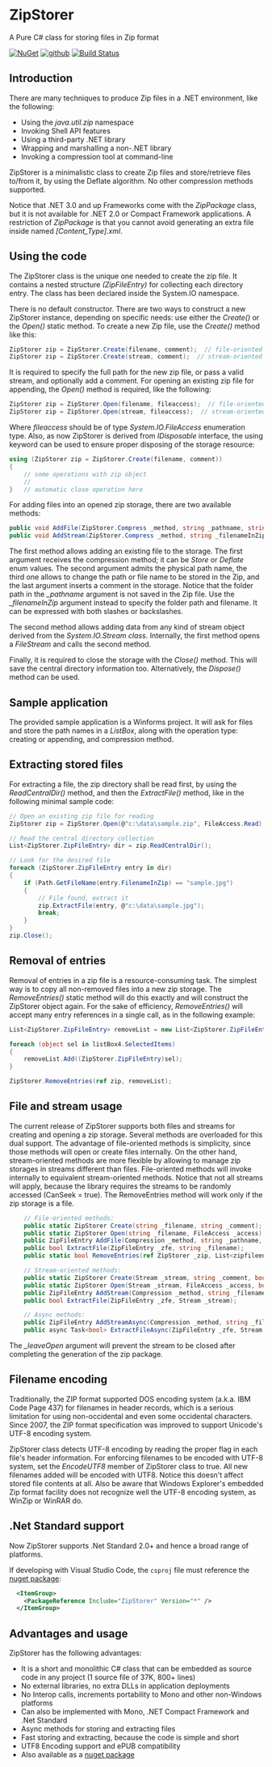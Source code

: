 # ZipStorer
A Pure C# class for storing files in Zip format

[![NuGet](https://img.shields.io/nuget/v/ZipStorer.svg)](https://www.nuget.org/packages/ZipStorer/)
[![github](https://img.shields.io/github/stars/jaime-olivares/zipstorer.svg)]()
[![Build Status](https://dev.azure.com/jaime-olivares/zipstorer/_apis/build/status/jaime-olivares.zipstorer?branchName=master)](https://dev.azure.com/jaime-olivares/zipstorer/_build/latest?definitionId=1&branchName=master)

## Introduction
There are many techniques to produce Zip files in a .NET environment, like the following:

* Using the *java.util.zip* namespace
* Invoking Shell API features
* Using a third-party .NET library
* Wrapping and marshalling a non-.NET library
* Invoking a compression tool at command-line

ZipStorer is a minimalistic class to create Zip files and store/retrieve files to/from it, by using the Deflate algorithm. No other compression methods supported.

Notice that .NET 3.0 and up Frameworks come with the *ZipPackage* class, but it is not available for .NET 2.0 or Compact Framework applications. A restriction of *ZipPackage* is that you cannot avoid generating an extra file inside named *[Content_Type].xml*.

## Using the code
The ZipStorer class is the unique one needed to create the zip file. It contains a nested structure *(ZipFileEntry)* for collecting each directory entry. The class has been declared inside the System.IO namespace. 

There is no default constructor. There are two ways to construct a new ZipStorer instance, depending on specific needs: use either the *Create()* or the *Open()* static method. To create a new Zip file, use the *Create()* method like this:

````csharp
ZipStorer zip = ZipStorer.Create(filename, comment);  // file-oriented version
ZipStorer zip = ZipStorer.Create(stream, comment);  // stream-oriented version
````

It is required to specify the full path for the new zip file, or pass a valid stream, and optionally add a comment. For opening an existing zip file for appending, the *Open()* method is required, like the following:

````csharp
ZipStorer zip = ZipStorer.Open(filename, fileaccess);  // file-oriented version
ZipStorer zip = ZipStorer.Open(stream, fileaccess);  // stream-oriented version
````

Where *fileaccess* should be of type *System.IO.FileAccess* enumeration type. Also, as now ZipStorer is derived from *IDisposable* interface, the using keyword can be used to ensure proper disposing of the storage resource:

````csharp
using (ZipStorer zip = ZipStorer.Create(filename, comment))
{
    // some operations with zip object
    //
}   // automatic close operation here
````

For adding files into an opened zip storage, there are two available methods:

````csharp
public void AddFile(ZipStorer.Compress _method, string _pathname, string _filenameInZip, string _comment);
public void AddStream(ZipStorer.Compress _method, string _filenameInZip, Stream _source, DateTime _modTime, string _comment);
````
    
The first method allows adding an existing file to the storage. The first argument receives the compression method; it can be *Store* or *Deflate* enum values. The second argument admits the physical path name, the third one allows to change the path or file name to be stored in the Zip, and the last argument inserts a comment in the storage. Notice that the folder path in the *_pathname* argument is not saved in the Zip file. Use the *_filenameInZip* argument instead to specify the folder path and filename. It can be expressed with both slashes or backslashes.

The second method allows adding data from any kind of stream object derived from the *System.IO.Stream class*. Internally, the first method opens a *FileStream* and calls the second method.

Finally, it is required to close the storage with the *Close()* method. This will save the central directory information too. Alternatively, the *Dispose()* method can be used.

## Sample application
The provided sample application is a Winforms project. It will ask for files and store the path names in a *ListBox*, along with the operation type: creating or appending, and compression method. 

## Extracting stored files
For extracting a file, the zip directory shall be read first, by using the *ReadCentralDir()* method, and then the *ExtractFile()* method, like in the following minimal sample code:

````csharp
// Open an existing zip file for reading
ZipStorer zip = ZipStorer.Open(@"c:\data\sample.zip", FileAccess.Read);

// Read the central directory collection
List<ZipStorer.ZipFileEntry> dir = zip.ReadCentralDir();

// Look for the desired file
foreach (ZipStorer.ZipFileEntry entry in dir)
{
    if (Path.GetFileName(entry.FilenameInZip) == "sample.jpg")
    {
        // File found, extract it
        zip.ExtractFile(entry, @"c:\data\sample.jpg");
        break;
    }
}
zip.Close();
````

## Removal of entries
Removal of entries in a zip file is a resource-consuming task. The simplest way is to copy all non-removed files into a new zip storage. The *RemoveEntries()* static method will do this exactly and will construct the ZipStorer object again. For the sake of efficiency, *RemoveEntries()* will accept many entry references in a single call, as in the following example:

````csharp
List<ZipStorer.ZipFileEntry> removeList = new List<ZipStorer.ZipFileEntry>();

foreach (object sel in listBox4.SelectedItems)
{
    removeList.Add((ZipStorer.ZipFileEntry)sel);
}

ZipStorer.RemoveEntries(ref zip, removeList);
````

## File and stream usage
The current release of ZipStorer supports both files and streams for creating and opening a zip storage. Several methods are overloaded for this dual support. The advantage of file-oriented methods is simplicity, since those methods will open or create files internally. On the other hand, stream-oriented methods are more flexible by allowing to manage zip storages in streams different than files. File-oriented methods will invoke internally to equivalent stream-oriented methods. Notice that not all streams will apply, because the library requires the streams to be randomly accessed (CanSeek = true). The RemoveEntries method will work only if the zip storage is a file.

````csharp
    // File-oriented methods:
    public static ZipStorer Create(string _filename, string _comment);
    public static ZipStorer Open(string _filename, FileAccess _access);
    public ZipFileEntry AddFile(Compression _method, string _pathname, string _filenameInZip, string _comment);
    public bool ExtractFile(ZipFileEntry _zfe, string _filename);
    public static bool RemoveEntries(ref ZipStorer _zip, List<zipfileentry> _zfes);  // No stream-oriented equivalent

    // Stream-oriented methods:
    public static ZipStorer Create(Stream _stream, string _comment, bool _leaveOpen);
    public static ZipStorer Open(Stream _stream, FileAccess _access, bool _leaveOpen);
    public ZipFileEntry AddStream(Compression _method, string _filenameInZip, Stream _source, DateTime _modTime, string _comment);
    public bool ExtractFile(ZipFileEntry _zfe, Stream _stream);

    // Async methods:
    public ZipFileEntry AddStreamAsync(Compression _method, string _filenameInZip, Stream _source, DateTime _modTime, string _comment)
    public async Task<bool> ExtractFileAsync(ZipFileEntry _zfe, Stream _stream);
````

The *_leaveOpen* argument will prevent the stream to be closed after completing the generation of the zip package.

## Filename encoding
Traditionally, the ZIP format supported DOS encoding system (a.k.a. IBM Code Page 437) for filenames in header records, which is a serious limitation for using non-occidental and even some occidental characters. Since 2007, the ZIP format specification was improved to support Unicode's UTF-8 encoding system.

ZipStorer class detects UTF-8 encoding by reading the proper flag in each file's header information. For enforcing filenames to be encoded with UTF-8 system, set the *EncodeUTF8* member of ZipStorer class to true. All new filenames added will be encoded with UTF8. Notice this doesn't affect stored file contents at all. Also be aware that Windows Explorer's embedded Zip format facility does not recognize well the UTF-8 encoding system, as WinZip or WinRAR do.

## .Net Standard support
Now ZipStorer supports .Net Standard 2.0+ and hence a broad range of platforms. 

If developing with Visual Studio Code, the `csproj` file must reference the [nuget package](https://www.nuget.org/packages/ZipStorer/):
````xml
  <ItemGroup>
    <PackageReference Include="ZipStorer" Version="*" />
  </ItemGroup>
````

## Advantages and usage
ZipStorer has the following advantages:

* It is a short and monolithic C# class that can be embedded as source code in any project (1 source file of 37K, 800+ lines)
* No external libraries, no extra DLLs in application deployments
* No Interop calls, increments portability to Mono and other non-Windows platforms
* Can also be implemented with Mono, .NET Compact Framework and .Net Standard
* Async methods for storing and extracting files
* Fast storing and extracting, because the code is simple and short
* UTF8 Encoding support and ePUB compatibility
* Also available as a [nuget package](https://www.nuget.org/packages/ZipStorer/)
